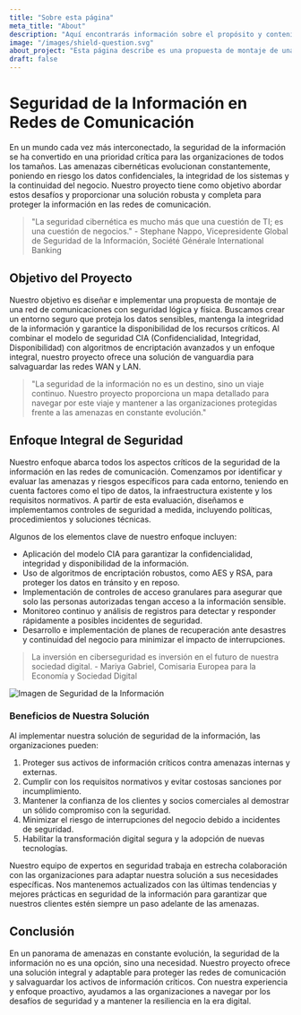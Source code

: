 ```yaml
---
title: "Sobre esta página"
meta_title: "About"
description: "Aquí encontrarás información sobre el propósito y contenido de esta página."
image: "/images/shield-question.svg"
about_project: "Esta página describe es una propuesta de montaje de una red de comunicaciones con seguridad lógica y física para un trabajo de universidad. La información aquí es usada únicamente para fines académicos."
draft: false
---
```


# Seguridad de la Información en Redes de Comunicación

En un mundo cada vez más interconectado, la seguridad de la información se ha convertido en una prioridad crítica para las organizaciones de todos los tamaños. Las amenazas cibernéticas evolucionan constantemente, poniendo en riesgo los datos confidenciales, la integridad de los sistemas y la continuidad del negocio. Nuestro proyecto tiene como objetivo abordar estos desafíos y proporcionar una solución robusta y completa para proteger la información en las redes de comunicación.

> "La seguridad cibernética es mucho más que una cuestión de TI; es una cuestión de negocios." - Stephane Nappo, Vicepresidente Global de Seguridad de la Información, Société Générale International Banking

## Objetivo del Proyecto

Nuestro objetivo es diseñar e implementar una propuesta de montaje de una red de comunicaciones con seguridad lógica y física. Buscamos crear un entorno seguro que proteja los datos sensibles, mantenga la integridad de la información y garantice la disponibilidad de los recursos críticos. Al combinar el modelo de seguridad CIA (Confidencialidad, Integridad, Disponibilidad) con algoritmos de encriptación avanzados y un enfoque integral, nuestro proyecto ofrece una solución de vanguardia para salvaguardar las redes WAN y LAN.


> "La seguridad de la información no es un destino, sino un viaje continuo. Nuestro proyecto proporciona un mapa detallado para navegar por este viaje y mantener a las organizaciones protegidas frente a las amenazas en constante evolución."


## Enfoque Integral de Seguridad

Nuestro enfoque abarca todos los aspectos críticos de la seguridad de la información en las redes de comunicación. Comenzamos por identificar y evaluar las amenazas y riesgos específicos para cada entorno, teniendo en cuenta factores como el tipo de datos, la infraestructura existente y los requisitos normativos. A partir de esta evaluación, diseñamos e implementamos controles de seguridad a medida, incluyendo políticas, procedimientos y soluciones técnicas.

Algunos de los elementos clave de nuestro enfoque incluyen:

- Aplicación del modelo CIA para garantizar la confidencialidad, integridad y disponibilidad de la información.
- Uso de algoritmos de encriptación robustos, como AES y RSA, para proteger los datos en tránsito y en reposo.
- Implementación de controles de acceso granulares para asegurar que solo las personas autorizadas tengan acceso a la información sensible.
- Monitoreo continuo y análisis de registros para detectar y responder rápidamente a posibles incidentes de seguridad.
- Desarrollo e implementación de planes de recuperación ante desastres y continuidad del negocio para minimizar el impacto de interrupciones.

> La inversión en ciberseguridad es inversión en el futuro de nuestra sociedad digital. - Mariya Gabriel, Comisaria Europea para la Economía y Sociedad Digital

![Imagen de Seguridad de la Información](/images/shield-plus.png)

### Beneficios de Nuestra Solución

Al implementar nuestra solución de seguridad de la información, las organizaciones pueden:

1. Proteger sus activos de información críticos contra amenazas internas y externas.
2. Cumplir con los requisitos normativos y evitar costosas sanciones por incumplimiento.
3. Mantener la confianza de los clientes y socios comerciales al demostrar un sólido compromiso con la seguridad.
4. Minimizar el riesgo de interrupciones del negocio debido a incidentes de seguridad.
5. Habilitar la transformación digital segura y la adopción de nuevas tecnologías.

Nuestro equipo de expertos en seguridad trabaja en estrecha colaboración con las organizaciones para adaptar nuestra solución a sus necesidades específicas. Nos mantenemos actualizados con las últimas tendencias y mejores prácticas en seguridad de la información para garantizar que nuestros clientes estén siempre un paso adelante de las amenazas.

## Conclusión

En un panorama de amenazas en constante evolución, la seguridad de la información no es una opción, sino una necesidad. Nuestro proyecto ofrece una solución integral y adaptable para proteger las redes de comunicación y salvaguardar los activos de información críticos. Con nuestra experiencia y enfoque proactivo, ayudamos a las organizaciones a navegar por los desafíos de seguridad y a mantener la resiliencia en la era digital.


